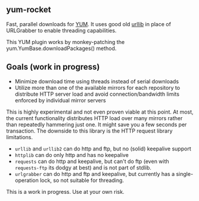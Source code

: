 yum-rocket
----------

Fast, parallel downloads for [YUM](http://yum.baseurl.org). It uses good old
[urllib](http://docs.python.org/library/urllib.html) in place of URLGrabber to
enable threading capabilities.

This YUM plugin works by monkey-patching the yum.YumBase.downloadPackages()
method.

Goals (work in progress)
------------------------

- Minimize download time using threads instead of serial downloads
- Utilize more than one of the available mirrors for each repository to
  distribute HTTP server load and avoid connection/bandwidth limits enforced by
  individual mirror servers

This is highly experimental and not even proven viable at this point. At most,
the current functionality distributes HTTP load over many mirrors rather than
repeatedly hammering just one. It might save you a few seconds per transaction.
The downside to this library is the HTTP request library limitations.

- `urllib` and `urllib2` can do http and ftp, but no (solid) keepalive support
- `httplib` can do only http and has no keepalive
- `requests` can do http and keepalive, but can't do ftp (even with
  `requests-ftp` its dodgy at best) and is not part of stdlib.
- `urlgrabber` can do http and ftp and keepalive, but currently has a
  single-operation lock, so not suitable for threading.

This is a work in progress. Use at your own risk.
